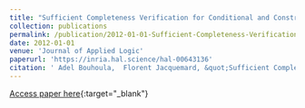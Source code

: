```yaml
---
title: "Sufficient Completeness Verification for Conditional and Constrained Term Rewriting Systems"
collection: publications
permalink: /publication/2012-01-01-Sufficient-Completeness-Verification-for-Conditional-and-Constrained-Term-Rewriting-Systems
date: 2012-01-01
venue: 'Journal of Applied Logic'
paperurl: 'https://inria.hal.science/hal-00643136'
citation: ' Adel Bouhoula,  Florent Jacquemard, &quot;Sufficient Completeness Verification for Conditional and Constrained Term Rewriting Systems.&quot; Journal of Applied Logic, 2012.'
---
```

[Access paper here](https://inria.hal.science/hal-00643136){:target="_blank"}
